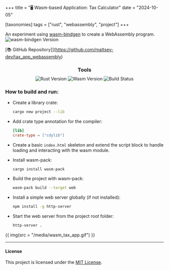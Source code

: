 +++
title = "🖥️ Wasm-based Application: Tax Calculator"
date = "2024-10-05"

[taxonomies]
tags = ["rust", "webassembly", "project"]
+++

An experiment using [wasm-bindgen](https://crates.io/crates/wasm-bindgen) to create a WebAssembly program.  
![wasm-bindgen Version](https://img.shields.io/badge/wasm_bingen-0.2.95%20-orange)

<!-- more -->

[📚 GitHub Repository]](https://github.com/maltsev-dev/tax_app_webassembly)

<h3 style="text-align:center; margin-bottom:8px;">Tools</h3>
<p align="center" style="margin:0; padding:0;">
  <img style="display:inline-block; vertical-align:middle;"
       src="https://img.shields.io/badge/rust-1.83.0%20-green" alt="Rust Version"/>
  <img style="display:inline-block; vertical-align:middle;"
       src="https://img.shields.io/badge/wasm_test-0.3%20-orange" alt="Wasm Version"/>
  <img style="display:inline-block; vertical-align:middle;"
       src="https://github.com/chemyl/tax_app_webassembly/actions/workflows/rust.yml/badge.svg" alt="Build Status"/>
</p>

### How to build and run:

* Create a library crate:

  ```bash
  cargo new project --lib
  ```
* Add crate type annotation for the compiler:

  ```toml
  [lib]
  crate-type = ["cdylib"]
  ```
* Create a basic `index.html` skeleton and extend the script block to handle loading and interacting with the wasm module.
* Install wasm-pack:

  ```bash
  cargo install wasm-pack
  ```
* Build the project with wasm-pack:

  ```bash
  wasm-pack build --target web
  ```
* Install a simple web server globally (if not installed):

  ```bash
  npm install -g http-server
  ```
* Start the web server from the project root folder:

  ```bash
  http-server .
  ```

{{ img(src = "/media/wasm_tax_app.gif") }}

---

#### **License**

This project is licensed under the [MIT License](https://github.com/maltsev-dev/tax_app_webassembly?tab=MIT-1-ov-file).